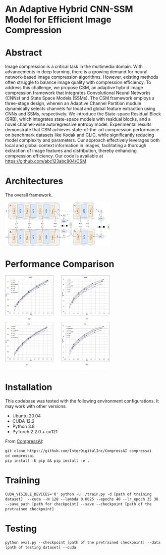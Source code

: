 # An Adaptive Hybrid CNN-SSM Model for Efficient Image Compression

# Abstract

Image compression is a critical task in the multimedia domain. With advancements in deep learning, there is a growing demand for neural network-based image compression algorithms. However, existing methods often struggle to balance image quality with compression efficiency. To address this challenge, we propose CSM, an adaptive hybrid image compression framework that integrates Convolutional Neural Networks (CNNs) and State Space Models (SSMs). The CSM framework employs a three-stage design, wherein an Adaptive Channel Partition module dynamically selects channels for local and global feature extraction using CNNs and SSMs, respectively. We introduce the State-space Residual Block (SRB), which integrates state-space models with residual blocks, and a novel channel-wise autoregressive entropy model. Experimental results demonstrate that CSM achieves state-of-the-art compression performance on benchmark datasets like Kodak and CLIC, while significantly reducing model complexity and parameters. Our approach effectively leverages both local and global context information in images, facilitating a thorough extraction of image features and distribution, thereby enhancing compression efficiency. Our code is available at https://github.com/abc123abc804/CSM.

# Architectures

The overall framework.

<img src="./assets/scm.png"  style="zoom: 33%;" />

#  Performance Comparison

<img src="./assets/RD曲线Kodak.png"  style="zoom: 33%;" />

<img src="./assets/RD曲线CLIC.png"  style="zoom: 33%;" />

# Installation

This codebase was tested with the following environment configurations. It may work with other versions.

- Ubuntu 20.04
- CUDA 12.2
- Python 3.8
- PyTorch 2.2.0 + cu121

From [CompressAI](https://github.com/InterDigitalInc/CompressAI):

```
git clone https://github.com/InterDigitalInc/CompressAI compressai
cd compressai
pip install -U pip && pip install -e .

```


# Training
```
CUDA_VISIBLE_DEVICES='0' python -u ./train.py -d [path of training dataset]  --cuda --N 128 --lambda 0.0025 --epochs 40 --lr_epoch 35 38 --save_path [path for checkpoint] --save --checkpoint [path of the pretrained checkpoint]
```
# Testing
```
python eval.py --checkpoint [path of the pretrained checkpoint] --data [path of testing dataset] --cuda
```



